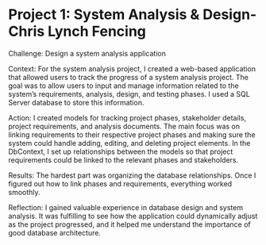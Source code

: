 # Project 1: System Analysis & Design- Chris Lynch Fencing

Challenge: Design a system analysis application

Context: For the system analysis project, I created a web-based application that allowed users to track the progress of a system analysis project. The goal was to allow users to input and manage information related to the system’s requirements, analysis, design, and testing phases. I used a SQL Server database to store this information.

Action: I created models for tracking project phases, stakeholder details, project requirements, and analysis documents. The main focus was on linking requirements to their respective project phases and making sure the system could handle adding, editing, and deleting project elements. In the DbContext, I set up relationships between the models so that project requirements could be linked to the relevant phases and stakeholders.

Results: The hardest part was organizing the database relationships. Once I figured out how to link phases and requirements, everything worked smoothly.

Reflection: I gained valuable experience in database design and system analysis. It was fulfilling to see how the application could dynamically adjust as the project progressed, and it helped me understand the importance of good database architecture.

